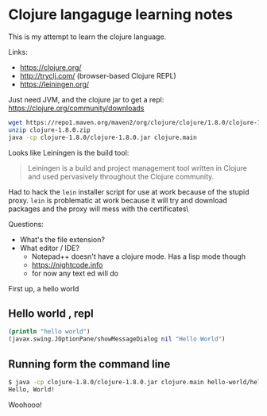 # Clojure langaguge learning notes

This is my attempt to learn the clojure language.

Links: 

- https://clojure.org/
- http://tryclj.com/ (browser-based Clojure REPL)
- https://leiningen.org/

   
Just need JVM, and the clojure jar to get a repl: https://clojure.org/community/downloads

```bash
wget https://repo1.maven.org/maven2/org/clojure/clojure/1.8.0/clojure-1.8.0.zip
unzip clojure-1.8.0.zip
java -cp clojure-1.8.0/clojure-1.8.0.jar clojure.main
```

Looks like Leiningen is the build tool:

>    Leiningen is a build and project management tool written in Clojure and used pervasively throughout the Clojure community.

Had to hack the `lein` installer script for use at work because of the stupid proxy. `lein` is problematic
at work because it will try and download packages and the proxy will mess with the certificates\

Questions:

- What's the file extension?
- What editor / IDE?
    - Notepad++ doesn't have a clojure mode.  Has a lisp mode though
    - https://nightcode.info
    - for now any text ed will do

    
First up, a hello world

## Hello world , repl

```clojure
(println "hello world")
(javax.swing.JOptionPane/showMessageDialog nil "Hello World")
```

## Running form the command line

```bash
$ java -cp clojure-1.8.0/clojure-1.8.0.jar clojure.main hello-world/hello-world.clj
Hello, World!
```

Woohooo!

